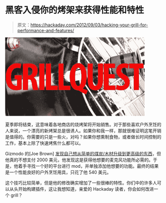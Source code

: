 # 黑客入侵你的烤架来获得性能和特性

> 原文：<https://hackaday.com/2012/09/03/hacking-your-grill-for-performance-and-features/>

[![](img/0c7ce07160cb0ae69a2a7eaa3582ae4a.png "xlarge")](http://hackaday.com/wp-content/uploads/2012/09/xlarge.jpg)

夏季即将结束，这意味着各地商店的烧烤架将开始销售。对于那些喜欢户外烹饪的人来说，一个漂亮的新烤架总是很诱人。如果你和我一样，那就很难证明这笔开销是值得的。你需要的只是一些火，对吗？如果你想熏制食物，或者做长时间控制的工作，基本上除了快速烤焦什么都可以。

Gizmodo 的[Joe Brown] [发现自己想从简单的煤炭/木材升级到更高级的东西](http://gizmodo.com/5923283/how-i-got-at-least-2000-worth-of-grill-for-540)，但他真的不想支付 2000 美元，他发现这是获得他想要的麦克风功能所必需的。于是，他着手寻找一个好的平台进行 mod，并单独添加他想要的功能。最终的结果是一个性能良好的户外烹饪用具，只花了他 540 美元。

这个技巧比较简单，但是他的修改确实增加了一些很棒的特性。你们中的许多人可以从头开始构建插件，这让我想知道，亲爱的 Hackaday 读者，你会如何改进一个 grill？